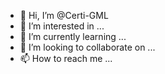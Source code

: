 - 👋 Hi, I’m @Certi-GML
- 👀 I’m interested in ...
- 🌱 I’m currently learning ...
- 💞️ I’m looking to collaborate on ...
- 📫 How to reach me ...

<!---
Certi-GML/Certi-GML is a ✨ special ✨ repository because its `README.md` (this file) appears on your GitHub profile.
You can click the Preview link to take a look at your changes.
--->
